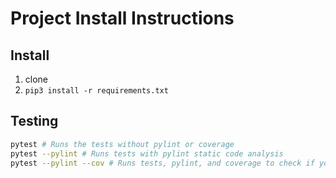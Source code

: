 # Project Install Instructions

## Install

1. clone
2. `pip3 install -r requirements.txt`

## Testing

```bash
pytest # Runs the tests without pylint or coverage
pytest --pylint # Runs tests with pylint static code analysis
pytest --pylint --cov # Runs tests, pylint, and coverage to check if you have all your code tested.

```
